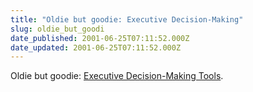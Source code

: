 ```yaml
---
title: "Oldie but goodie: Executive Decision-Making"
slug: oldie_but_goodi
date_published: 2001-06-25T07:11:52.000Z
date_updated: 2001-06-25T07:11:52.000Z
---
```


Oldie but goodie: [Executive Decision-Making Tools](http://www.worldrps.com/).
